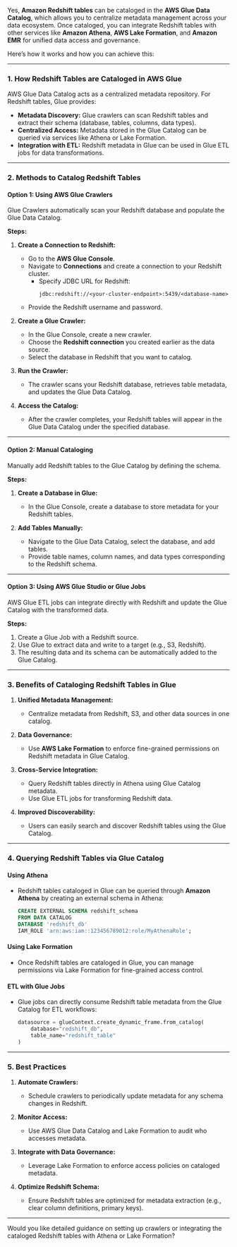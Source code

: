 Yes, **Amazon Redshift tables** can be cataloged in the **AWS Glue Data Catalog**, which allows you to centralize metadata management across your data ecosystem. Once cataloged, you can integrate Redshift tables with other services like **Amazon Athena**, **AWS Lake Formation**, and **Amazon EMR** for unified data access and governance.

Here’s how it works and how you can achieve this:

---

### **1. How Redshift Tables are Cataloged in AWS Glue**

AWS Glue Data Catalog acts as a centralized metadata repository. For Redshift tables, Glue provides:
- **Metadata Discovery:** Glue crawlers can scan Redshift tables and extract their schema (database, tables, columns, data types).
- **Centralized Access:** Metadata stored in the Glue Catalog can be queried via services like Athena or Lake Formation.
- **Integration with ETL:** Redshift metadata in Glue can be used in Glue ETL jobs for data transformations.

---

### **2. Methods to Catalog Redshift Tables**

#### **Option 1: Using AWS Glue Crawlers**
Glue Crawlers automatically scan your Redshift database and populate the Glue Data Catalog.

**Steps:**
1. **Create a Connection to Redshift:**
   - Go to the **AWS Glue Console**.
   - Navigate to **Connections** and create a connection to your Redshift cluster.
     - Specify JDBC URL for Redshift:
       ```
       jdbc:redshift://<your-cluster-endpoint>:5439/<database-name>
       ```
   - Provide the Redshift username and password.

2. **Create a Glue Crawler:**
   - In the Glue Console, create a new crawler.
   - Choose the **Redshift connection** you created earlier as the data source.
   - Select the database in Redshift that you want to catalog.

3. **Run the Crawler:**
   - The crawler scans your Redshift database, retrieves table metadata, and updates the Glue Data Catalog.

4. **Access the Catalog:**
   - After the crawler completes, your Redshift tables will appear in the Glue Data Catalog under the specified database.

---

#### **Option 2: Manual Cataloging**
Manually add Redshift tables to the Glue Catalog by defining the schema.

**Steps:**
1. **Create a Database in Glue:**
   - In the Glue Console, create a database to store metadata for your Redshift tables.

2. **Add Tables Manually:**
   - Navigate to the Glue Data Catalog, select the database, and add tables.
   - Provide table names, column names, and data types corresponding to the Redshift schema.

---

#### **Option 3: Using AWS Glue Studio or Glue Jobs**
AWS Glue ETL jobs can integrate directly with Redshift and update the Glue Catalog with the transformed data.

**Steps:**
1. Create a Glue Job with a Redshift source.
2. Use Glue to extract data and write to a target (e.g., S3, Redshift).
3. The resulting data and its schema can be automatically added to the Glue Catalog.

---

### **3. Benefits of Cataloging Redshift Tables in Glue**

1. **Unified Metadata Management:**
   - Centralize metadata from Redshift, S3, and other data sources in one catalog.

2. **Data Governance:**
   - Use **AWS Lake Formation** to enforce fine-grained permissions on Redshift metadata in Glue Catalog.

3. **Cross-Service Integration:**
   - Query Redshift tables directly in Athena using Glue Catalog metadata.
   - Use Glue ETL jobs for transforming Redshift data.

4. **Improved Discoverability:**
   - Users can easily search and discover Redshift tables using the Glue Catalog.

---

### **4. Querying Redshift Tables via Glue Catalog**

#### **Using Athena**
- Redshift tables cataloged in Glue can be queried through **Amazon Athena** by creating an external schema in Athena:
  ```sql
  CREATE EXTERNAL SCHEMA redshift_schema
  FROM DATA CATALOG
  DATABASE 'redshift_db'
  IAM_ROLE 'arn:aws:iam::123456789012:role/MyAthenaRole';
  ```

#### **Using Lake Formation**
- Once Redshift tables are cataloged in Glue, you can manage permissions via Lake Formation for fine-grained access control.

#### **ETL with Glue Jobs**
- Glue jobs can directly consume Redshift table metadata from the Glue Catalog for ETL workflows:
  ```python
  datasource = glueContext.create_dynamic_frame.from_catalog(
      database="redshift_db",
      table_name="redshift_table"
  )
  ```

---

### **5. Best Practices**

1. **Automate Crawlers:**
   - Schedule crawlers to periodically update metadata for any schema changes in Redshift.

2. **Monitor Access:**
   - Use AWS Glue Data Catalog and Lake Formation to audit who accesses metadata.

3. **Integrate with Data Governance:**
   - Leverage Lake Formation to enforce access policies on cataloged metadata.

4. **Optimize Redshift Schema:**
   - Ensure Redshift tables are optimized for metadata extraction (e.g., clear column definitions, primary keys).

---

Would you like detailed guidance on setting up crawlers or integrating the cataloged Redshift tables with Athena or Lake Formation?

